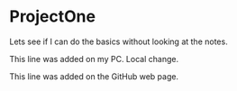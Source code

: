 # ProjectOne
Lets see if I can do the basics without looking at the notes.

This line was added on my PC.  Local change. 

This line was added on the GitHub web page.
